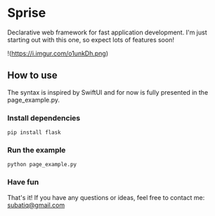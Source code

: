 # Sprise
Declarative web framework for fast application development. I'm just starting out with this one, so expect lots of features soon!

!(https://i.imgur.com/o1unkDh.png)

## How to use

The syntax is inspired by SwiftUI and for now is fully presented in the page_example.py.

### Install dependencies

```pip install flask```

### Run the example

```python page_example.py```

### Have fun

That's it! If you have any questions or ideas, feel free to contact me: subatiq@gmail.com


